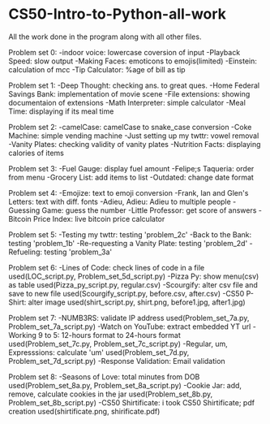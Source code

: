 # CS50-Intro-to-Python-all-work
All the work done in the program along with all other files.


Problem set 0:
  -indoor voice: lowercase coversion of input
  -Playback Speed: slow output
  -Making Faces: emoticons to emojis(limited)
  -Einstein: calculation of m*c*c
  -Tip Calculator: %age of bill as tip

Problem set 1:
  -Deep Thought: checking ans. to great ques.
  -Home Federal Savings Bank: implementation of movie scene
  -File extensions: showing documentaion of extensions
  -Math Interpreter: simple calculator
  -Meal Time: displaying if its meal time

Problem set 2:
  -camelCase: camelCase to snake_case conversion
  -Coke Machine: simple vending machine
  -Just setting up my twttr: vowel removal
  -Vanity Plates: checking validity of vanity plates
  -Nutrition Facts: displaying calories of items

Problem set 3:
  -Fuel Gauge: display fuel amount
  -Felipe;s Taqueria: order from menu
  -Grocery List: add items to list
  -Outdated: change date format

Problem set 4:
  -Emojize: text to emoji conversion
  -Frank, Ian and Glen's Letters: text with diff. fonts
  -Adieu, Adieu: Adieu to multiple people
  -Guessing Game: guess the number
  -Little Professor: get score of answers
  -Bitcoin Price Index: live bitcoin price calculator

Problem set 5:
  -Testing my twttr: testing 'problem_2c'
  -Back to the Bank: testing 'problem_1b'
  -Re-requesting a Vanity Plate: testing 'problem_2d'
  -Refueling: testing 'problem_3a'

Problem set 6:
  -Lines of Code: check lines of code in a file
    used(LOC_script.py, Problem_set_5d_script.py)
  -Pizza Py: show menu(csv) as table
    used(Pizza_py_script.py, regular.csv)
  -Scourgify: alter csv file and save to new file
    used(Scourgify_script.py, before.csv, after.csv)
  -CS50 P-Shirt: alter image
    used(shirt_script.py, shirt.png, before1.jpg, after1.jpg)

Problem set 7:
  -NUMB3RS: validate IP address
    used(Problem_set_7a.py, Problem_set_7a_script.py)
  -Watch on YouTube: extract embedded YT url
  -Working 9 to 5: 12-hours format to 24-hours format
    used(Problem_set_7c.py, Problem_set_7c_script.py)
  -Regular, um, Expresssions: calculate 'um'
    used(Problem_set_7d.py, Problem_set_7d_script.py)
  -Response Validation: Email validation

Problem set 8:
  -Seasons of Love: total minutes from DOB
    used(Problem_set_8a.py, Problem_set_8a_script.py)
  -Cookie Jar: add, remove, calculate cookies in the jar
    used(Problem_set_8b.py, Problem_set_8b_script.py)
  -CS50 Shirtificate: i took CS50 Shirtificate; pdf creation
    used(shirtificate.png, shirificate.pdf)
